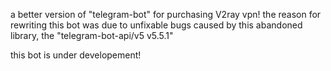 a better version of "telegram-bot" for purchasing V2ray vpn!
the reason for rewriting this bot was due to unfixable bugs caused by this abandoned library, the "telegram-bot-api/v5 v5.5.1"

this bot is under developement!
